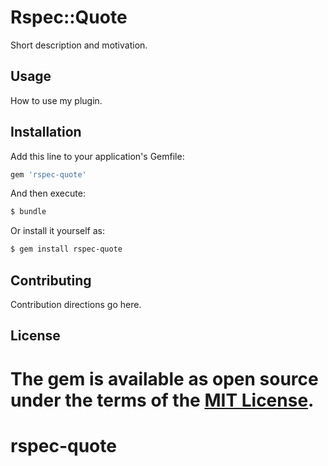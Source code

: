 # Rspec::Quote
Short description and motivation.

## Usage
How to use my plugin.

## Installation
Add this line to your application's Gemfile:

```ruby
gem 'rspec-quote'
```

And then execute:
```bash
$ bundle
```

Or install it yourself as:
```bash
$ gem install rspec-quote
```

## Contributing
Contribution directions go here.

## License
The gem is available as open source under the terms of the [MIT License](http://opensource.org/licenses/MIT).
=======
# rspec-quote
